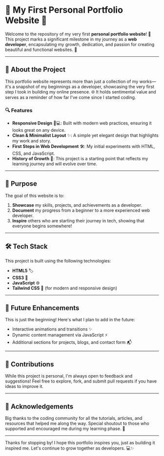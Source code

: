 # 🌟 My First Personal Portfolio Website 🌟

Welcome to the repository of my very first **personal portfolio website**! 🎉 This project marks a significant milestone in my journey as a **web developer**, encapsulating my growth, dedication, and passion for creating beautiful and functional websites. 🚀

---

## 📖 About the Project

This portfolio website represents more than just a collection of my works—it's a snapshot of my beginnings as a developer, showcasing the very first step I took in building my online presence. 🌐 It holds sentimental value and serves as a reminder of how far I've come since I started coding. 

### 🔍 Features
- **Responsive Design** 📱💻: Built with modern web practices, ensuring it looks great on any device.
- **Clean & Minimalist Layout** ✨: A simple yet elegant design that highlights my work and story.
- **First Steps in Web Development** 🛠️: My initial experiments with HTML, CSS, and JavaScript.
- **History of Growth** 🌱: This project is a starting point that reflects my learning journey and will evolve over time.

---

## 🎯 Purpose

The goal of this website is to:
1. **Showcase** my skills, projects, and achievements as a developer.
2. **Document** my progress from a beginner to a more experienced web developer.
3. **Inspire** others who are starting their journey in tech, showing that everyone begins somewhere!

---

## 🛠️ Tech Stack

This project is built using the following technologies:

- **HTML5** 🏷️
- **CSS3** 🎨
- **JavaScript** ⚙️
- **Tailwind CSS** 💨 (for modern and responsive design)

---

## 🚧 Future Enhancements

This is just the beginning! Here's what I plan to add in the future:
- Interactive animations and transitions ✨
- Dynamic content management via JavaScript ⚡
- Additional sections for projects, blogs, and contact form 📬

---

## 🤝 Contributions

While this project is personal, I'm always open to feedback and suggestions! Feel free to explore, fork, and submit pull requests if you have ideas to improve it.

---

## 🙏 Acknowledgements

Big thanks to the coding community for all the tutorials, articles, and resources that helped me along the way. Special shoutout to those who supported and encouraged me during my learning phase. 💙

---

Thanks for stopping by! I hope this portfolio inspires you, just as building it inspired me. Let's continue to grow together as developers. 💻✨
